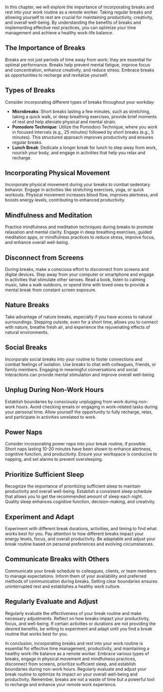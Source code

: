 
In this chapter, we will explore the importance of incorporating breaks and rest into your work routine as a remote worker. Taking regular breaks and allowing yourself to rest are crucial for maintaining productivity, creativity, and overall well-being. By understanding the benefits of breaks and implementing effective rest practices, you can optimize your time management and achieve a healthy work-life balance.

The Importance of Breaks
------------------------

Breaks are not just periods of time away from work; they are essential for optimal performance. Breaks help prevent mental fatigue, improve focus and concentration, enhance creativity, and reduce stress. Embrace breaks as opportunities to recharge and revitalize yourself.

Types of Breaks
---------------

Consider incorporating different types of breaks throughout your workday:

* **Microbreaks**: Short breaks lasting a few minutes, such as stretching, taking a quick walk, or deep breathing exercises, provide brief moments of rest and help alleviate physical and mental strain.
* **Pomodoro Technique**: Utilize the Pomodoro Technique, where you work in focused intervals (e.g., 25 minutes) followed by short breaks (e.g., 5 minutes). This structured approach improves productivity and ensures regular breaks.
* **Lunch Break**: Dedicate a longer break for lunch to step away from work, nourish your body, and engage in activities that help you relax and recharge.

Incorporating Physical Movement
-------------------------------

Incorporate physical movement during your breaks to combat sedentary behavior. Engage in activities like stretching exercises, yoga, or quick workouts. Physical movement increases blood flow, improves alertness, and boosts energy levels, contributing to enhanced productivity.

Mindfulness and Meditation
--------------------------

Practice mindfulness and meditation techniques during breaks to promote relaxation and mental clarity. Engage in deep breathing exercises, guided meditation apps, or mindfulness practices to reduce stress, improve focus, and enhance overall well-being.

Disconnect from Screens
-----------------------

During breaks, make a conscious effort to disconnect from screens and digital devices. Step away from your computer or smartphone and engage in activities that stimulate other senses. Read a book, listen to calming music, take a walk outdoors, or spend time with loved ones to provide a mental break from constant screen exposure.

Nature Breaks
-------------

Take advantage of nature breaks, especially if you have access to natural surroundings. Stepping outside, even for a short time, allows you to connect with nature, breathe fresh air, and experience the rejuvenating effects of natural environments.

Social Breaks
-------------

Incorporate social breaks into your routine to foster connections and combat feelings of isolation. Use breaks to chat with colleagues, friends, or family members. Engaging in meaningful conversations and social interactions can provide mental stimulation and improve overall well-being.

Unplug During Non-Work Hours
----------------------------

Establish boundaries by consciously unplugging from work during non-work hours. Avoid checking emails or engaging in work-related tasks during your personal time. Allow yourself the opportunity to fully recharge, relax, and participate in activities unrelated to work.

Power Naps
----------

Consider incorporating power naps into your break routine, if possible. Short naps lasting 10-20 minutes have been shown to enhance alertness, cognitive function, and productivity. Ensure your workspace is conducive to napping, and set alarms to prevent oversleeping.

Prioritize Sufficient Sleep
---------------------------

Recognize the importance of prioritizing sufficient sleep to maintain productivity and overall well-being. Establish a consistent sleep schedule that allows you to get the recommended amount of sleep each night. Quality sleep enhances cognitive function, decision-making, and creativity.

Experiment and Adapt
--------------------

Experiment with different break durations, activities, and timing to find what works best for you. Pay attention to how different breaks impact your energy levels, focus, and overall productivity. Be adaptable and adjust your break routine based on personal preferences and evolving circumstances.

Communicate Breaks with Others
------------------------------

Communicate your break schedule to colleagues, clients, or team members to manage expectations. Inform them of your availability and preferred methods of communication during breaks. Setting clear boundaries ensures uninterrupted rest and establishes a healthy work culture.

Regularly Evaluate and Adjust
-----------------------------

Regularly evaluate the effectiveness of your break routine and make necessary adjustments. Reflect on how breaks impact your productivity, focus, and well-being. If certain activities or durations are not providing the desired benefits, be willing to experiment and adapt until you find a break routine that works best for you.

In conclusion, incorporating breaks and rest into your work routine is essential for effective time management, productivity, and maintaining a healthy work-life balance as a remote worker. Embrace various types of breaks, engage in physical movement and mindfulness practices, disconnect from screens, prioritize sufficient sleep, and establish boundaries during non-work hours. Regularly evaluate and adjust your break routine to optimize its impact on your overall well-being and productivity. Remember, breaks are not a waste of time but a powerful tool to recharge and enhance your remote work experience.
